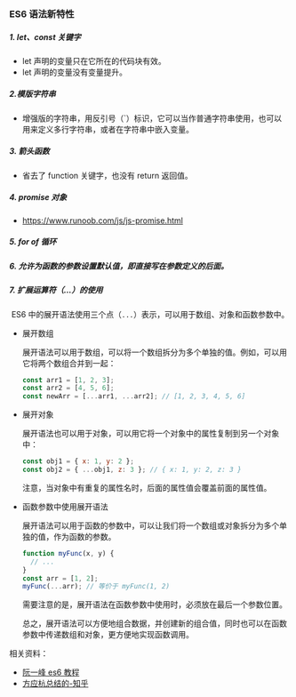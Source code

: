 ### ES6 语法新特性

##### 1. let、const 关键字

- let 声明的变量只在它所在的代码块有效。
- let 声明的变量没有变量提升。

##### 2.模版字符串

- 增强版的字符串，用反引号（`）标识，它可以当作普通字符串使用，也可以用来定义多行字符串，或者在字符串中嵌入变量。

##### 3. 箭头函数

- 省去了 function 关键字，也没有 return 返回值。

##### 4. promise 对象

- https://www.runoob.com/js/js-promise.html

##### 5. for of 循环

##### 6. 允许为函数的参数设置默认值，即直接写在参数定义的后面。

##### 7. 扩展运算符（...）的使用

​ ES6 中的展开语法使用三个点（`...`）表示，可以用于数组、对象和函数参数中。

- 展开数组

  展开语法可以用于数组，可以将一个数组拆分为多个单独的值。例如，可以用它将两个数组合并到一起：

  ```js
  const arr1 = [1, 2, 3];
  const arr2 = [4, 5, 6];
  const newArr = [...arr1, ...arr2]; // [1, 2, 3, 4, 5, 6]
  ```

- 展开对象

  展开语法也可以用于对象，可以用它将一个对象中的属性复制到另一个对象中：

  ```js
  const obj1 = { x: 1, y: 2 };
  const obj2 = { ...obj1, z: 3 }; // { x: 1, y: 2, z: 3 }
  ```

  注意，当对象中有重复的属性名时，后面的属性值会覆盖前面的属性值。

- 函数参数中使用展开语法

  展开语法可以用于函数的参数中，可以让我们将一个数组或对象拆分为多个单独的值，作为函数的参数。

  ```js
  function myFunc(x, y) {
    // ...
  }
  const arr = [1, 2];
  myFunc(...arr); // 等价于 myFunc(1, 2)
  ```

  需要注意的是，展开语法在函数参数中使用时，必须放在最后一个参数位置。

  总之，展开语法可以方便地组合数据，并创建新的组合值，同时也可以在函数参数中传递数组和对象，更方便地实现函数调用。

相关资料：

- [阮一峰 es6 教程](https://es6.ruanyifeng.com/)
- [方应杭总结的-知乎](https://zhuanlan.zhihu.com/p/24570791)
